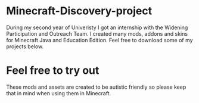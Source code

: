 # Minecraft-Discovery-project
During my second year of Univeristy I got an internship with the Widening Participation and Outreach Team. I created many mods, addons and skins for Minecraft Java and Education Edition. Feel free to download some of my projects below. 


# Feel free to try out #
These mods and assets are created to be autistic friendly so please keep that in mind when using them in Minecraft. 
